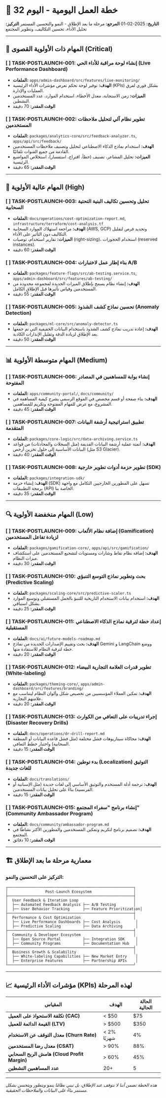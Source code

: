 # 🚀 خطة العمل اليومية - اليوم 32
**التاريخ:** 2025-02-01
**المرجع:** مرحلة ما بعد الإطلاق - النمو والتحسين المستمر
**التركيز:** تحليل الأداء، تحسين التكاليف، وتطوير المجتمع

---

## 🎯 المهام ذات الأولوية القصوى (Critical)

### [ ] TASK-POSTLAUNCH-001: إنشاء لوحة مراقبة للأداء الحي (Live Performance Dashboard)
- **الملفات:** `apps/admin-dashboard/src/features/live-monitoring/`
- **الهدف:** توفير لوحة تحكم تعرض مؤشرات الأداء الرئيسية (KPIs) بشكل فوري لفرق العمليات والإدارة.
- **الميزات:** زمن الاستجابة، معدل الأخطاء، استخدام الموارد، عدد المستخدمين النشطين.
- **الوقت المقدر:** 70 دقيقة

### [ ] TASK-POSTLAUNCH-002: تطوير نظام آلي لتحليل ملاحظات المستخدمين
- **الملفات:** `packages/analytics-core/src/feedback-analyzer.ts`, `apps/api/src/feedback/`
- **الهدف:** استخدام نماذج الذكاء الاصطناعي لتحليل وتصنيف ملاحظات المستخدمين القادمة من جميع القنوات تلقائيًا.
- **الميزات:** تحليل المشاعر، تصنيف (خطأ، اقتراح، استفسار)، استخلاص المواضيع الرئيسية.
- **الوقت المقدر:** 65 دقيقة

---

## 🔧 المهام عالية الأولوية (High)

### [ ] TASK-POSTLAUNCH-003: تحليل وتحسين تكاليف البنية التحتية السحابية
- **الملفات:** `docs/operations/cost-optimization-report.md`, `infrastructure/terraform/cost-analysis.tf`
- **الهدف:** مراجعة استهلاك الموارد السحابية (AWS, GCP) وتحديد فرص لتقليل التكاليف دون التأثير على الأداء.
- **الميزات:** تقارير استخدام، توصيات (right-sizing)، استخدام الحجوزات (reserved instances).
- **الوقت المقدر:** 60 دقيقة

### [ ] TASK-POSTLAUNCH-004: بناء إطار عمل لاختبارات A/B
- **الملفات:** `packages/feature-flags/src/ab-testing.service.ts`, `apps/admin-dashboard/src/features/ab-testing/`
- **الهدف:** إنشاء نظام يسمح بإطلاق الميزات الجديدة لمجموعة محدودة من المستخدمين وقياس تأثيرها قبل الإطلاق الكامل.
- **الوقت المقدر:** 55 دقيقة

### [ ] TASK-POSTLAUNCH-005: تحسين نماذج كشف الشذوذ (Anomaly Detection)
- **الملفات:** `packages/ml-core/src/anomaly-detector.ts`
- **الهدف:** إعادة تدريب نماذج كشف الشذوذ باستخدام البيانات الحقيقية التي تم جمعها بعد الإطلاق لزيادة الدقة وتقليل الإنذارات الكاذبة.
- **الوقت المقدر:** 50 دقيقة

---

## 📊 المهام متوسطة الأولوية (Medium)

### [ ] TASK-POSTLAUNCH-006: إنشاء بوابة للمساهمين في المصادر المفتوحة
- **الملفات:** `apps/community-portal/`, `docs/community/`
- **الهدف:** بناء صفحة أو قسم مخصص في الموقع الرسمي يشرح كيفية المساهمة في المشروع، مع عرض للمهام المفتوحة وتكريم للمساهمين.
- **الوقت المقدر:** 45 دقيقة

### [ ] TASK-POSTLAUNCH-007: تطبيق استراتيجية أرشفة البيانات المتقدمة
- **الملفات:** `packages/core-logic/src/data-archiving.service.ts`
- **الهدف:** أتمتة عملية أرشفة البيانات القديمة (مثل السجلات والمحادثات) من قواعد البيانات الأساسية إلى حلول تخزين أرخص (مثل S3 Glacier).
- **الوقت المقدر:** 40 دقيقة

### [ ] TASK-POSTLAUNCH-008: تطوير حزمة أدوات تطوير خارجية (SDK)
- **الملفات:** `packages/integration-sdk/`
- **الهدف:** إنشاء حزمة (SDK) تسهل على المطورين الخارجيين التكامل مع واجهة برمجة التطبيقات (API) الخاصة بنا.
- **الوقت المقدر:** 35 دقيقة

---

## 🔍 المهام منخفضة الأولوية (Low)

### [ ] TASK-POSTLAUNCH-009: إضافة نظام الألعاب (Gamification) لزيادة تفاعل المستخدمين
- **الملفات:** `packages/gamification-core/`, `apps/api/src/gamification/`
- **الهدف:** إضافة نظام نقاط وشارات ومستويات لتشجيع المستخدمين على استكشاف ميزات النظام.
- **الوقت المقدر:** 30 دقيقة

### [ ] TASK-POSTLAUNCH-010: بحث وتطوير نماذج التوسع التنبؤي (Predictive Scaling)
- **الملفات:** `packages/scaling-core/src/predictive-scaler.ts`
- **الهدف:** استخدام بيانات الاستخدام التاريخية للتنبؤ بالحمل المستقبلي وتوسيع الموارد بشكل استباقي.
- **الوقت المقدر:** 25 دقيقة

### [ ] TASK-POSTLAUNCH-011: إعداد خطة لترقية نماذج الذكاء الاصطناعي المستقبلية
- **الملفات:** `docs/ai/future-models-roadmap.md`
- **الهدف:** بحث وتقييم الإصدارات الجديدة من نماذج Gemini و LangChain ووضع خطة لترقية النظام للاستفادة منها.
- **الوقت المقدر:** 20 دقيقة

### [ ] TASK-POSTLAUNCH-012: تطوير قدرات العلامة التجارية البيضاء (White-labeling)
- **الملفات:** `packages/theming-core/`, `apps/admin-dashboard/src/features/branding/`
- **الهدف:** تمكين العملاء المؤسسيين من تخصيص شكل وألوان النظام ليتناسب مع علامتهم التجارية.
- **الوقت المقدر:** 20 دقيقة

### [ ] TASK-POSTLAUNCH-013: إجراء تدريبات على التعافي من الكوارث (Disaster Recovery Drills)
- **الملفات:** `docs/operations/dr-drill-report.md`
- **الهدف:** محاكاة سيناريوهات فشل مختلفة (مثل فشل قاعدة البيانات أو المنطقة السحابية) واختبار خطط التعافي.
- **الوقت المقدر:** 15 دقيقة

### [ ] TASK-POSTLAUNCH-014: بدء توطين (Localization) التوثيق للغات جديدة
- **الملفات:** `docs/translations/`
- **الهدف:** ترجمة أدلة المستخدم والتوثيق الأساسي إلى لغات جديدة (مثل الإسبانية أو الفرنسية) بناءً على تحليل بيانات المستخدمين.
- **الوقت المقدر:** 15 دقيقة

### [ ] TASK-POSTLAUNCH-015: إنشاء برنامج "سفراء المجتمع" (Community Ambassador Program)
- **الملفات:** `docs/community/ambassador-program.md`
- **الهدف:** تصميم برنامج لتكريم وتمكين المستخدمين والمطورين الأكثر نشاطًا في المجتمع.
- **الوقت المقدر:** 10 دقائق

---

## 🏗️ معمارية مرحلة ما بعد الإطلاق

### التركيز على التحسين والنمو:
```
┌─────────────────────────────────────────────────────────┐
│                 Post-Launch Ecosystem                   │
├─────────────────────────────────────────────────────────┤
│  User Feedback & Iteration Loop                         │
│  ├── Automated Feedback Analysis ├── A/B Testing        │
│  ├── User Behavior Tracking      ├── Feature Prioritization│
├─────────────────────────────────────────────────────────┤
│  Performance & Cost Optimization                        │
│  ├── Live Performance Dashboards ├── Cost Analysis       │
│  ├── Predictive Scaling          ├── Data Archiving      │
├─────────────────────────────────────────────────────────┤
│  Community & Developer Ecosystem                        │
│  ├── Open Source Portal          ├── Integration SDK     │
│  ├── Community Programs          ├── Documentation Hub   │
├─────────────────────────────────────────────────────────┤
│  Business Growth & Scalability                          │
│  ├── White-labeling Capabilities ├── New Market Entry    │
│  ├── Enterprise Features         ├── Partnership APIs    │
└─────────────────────────────────────────────────────────┘
```

---

## 📈 مؤشرات الأداء الرئيسية (KPIs) لهذه المرحلة

| المقياس | الهدف | الحالة الحالية |
|---|---|---|
| **تكلفة الاستحواذ على العميل (CAC)** | < $50 | $75 |
| **القيمة الدائمة للعميل (LTV)** | > $500 | $350 |
| **معدل التوقف عن الاستخدام (Churn Rate)** | < 2% شهريًا | 4% |
| **معدل رضا المستخدمين (CSAT)** | > 90% | 88% |
| **هامش الربح السحابي (Cloud Profit Margin)** | > 60% | 45% |
| **عدد المساهمين النشطين** | 20+ | 5 |

---

*هذه الخطة تضمن أننا لا نتوقف عند الإطلاق، بل نبني نظامًا ينمو ويتطور ويتحسن بشكل مستمر بناءً على البيانات والملاحظات الحقيقية.*

